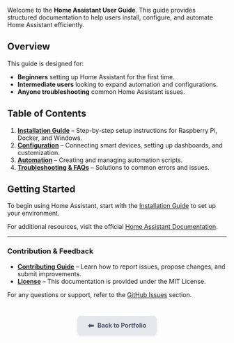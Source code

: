 Welcome to the **Home Assistant User Guide**. This guide provides structured documentation to help users install, configure, and automate Home Assistant efficiently.

## Overview
This guide is designed for:
- **Beginners** setting up Home Assistant for the first time.
- **Intermediate users** looking to expand automation and configurations.
- **Anyone troubleshooting** common Home Assistant issues.

## Table of Contents

1. **[Installation Guide](docs/installation.md)** – Step-by-step setup instructions for Raspberry Pi, Docker, and Windows.
2. **[Configuration](docs/configuration.md)** – Connecting smart devices, setting up dashboards, and customization.
3. **[Automation](docs/automation.md)** – Creating and managing automation scripts.
4. **[Troubleshooting & FAQs](docs/troubleshooting.md)** – Solutions to common errors and issues.

## Getting Started
To begin using Home Assistant, start with the [Installation Guide](docs/installation.md) to set up your environment.

For additional resources, visit the official [Home Assistant Documentation](https://www.home-assistant.io/docs/).

---

### Contribution & Feedback
- **[Contributing Guide](CONTRIBUTING.md)** – Learn how to report issues, propose changes, and submit improvements.
- **[License](LICENSE.md)** – This documentation is provided under the MIT License.

For any questions or support, refer to the [GitHub Issues](https://github.com/GFiorino/Home-Assistant-User-Guide/issues) section.

<div style="text-align: center; margin-top: 40px;">
    <a href="https://gfiorino.github.io/Technical-Writing-Portfolio/" 
       style="display: inline-block; padding: 12px 24px; font-size: 1em; font-weight: bold; 
              color: #4A5568; background-color: #E4E7EB; border-radius: 8px; text-decoration: none;
              box-shadow: 0px 2px 5px rgba(0, 0, 0, 0.1); display: flex; align-items: center; 
              justify-content: center; gap: 8px; width: fit-content; margin: auto;">
        <span style="font-size: 1.2em;">⬅</span> Back to Portfolio
    </a>
</div>
